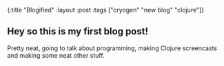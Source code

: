 {:title "Blogified"
 :layout :post
 :tags  ["cryogen" "new blog" "clojure"]}

## Hey so this is my first blog post!

Pretty neat, going to talk about programming, making Clojure screencasts and making some neat other stuff.
